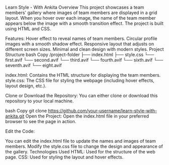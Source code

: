 Learn Style - With Ankita
Overview
This project showcases a team members' gallery where images of team members are displayed in a grid layout. When you hover over each image, the name of the team member appears below the image with a smooth transition effect. The project is built using HTML and CSS.

Features:
Hover effect to reveal names of team members.
Circular profile images with a smooth shadow effect.
Responsive layout that adjusts on different screen sizes.
Minimal and clean design with modern styles.
Project Structure
bash
Copy
/project-folder
    ├── index.html
    ├── style.css
    └── first.avif
    └── second.avif
    └── third.avif
    └── fourth.avif
    └── sixth.avif
    └── seventh.avif
    └── eight.avif
    
index.html: Contains the HTML structure for displaying the team members.
style.css: The CSS file for styling the webpage (including hover effects, layout design, etc.).

Clone or Download the Repository:
You can either clone or download this repository to your local machine.

bash
Copy
git clone https://github.com/your-username/learn-style-with-ankita.git
Open the Project:
Open the index.html file in your preferred browser to see the page in action.

Edit the Code:

You can edit the index.html file to update the names and images of team members.
Modify the style.css file to change the design and appearance of the gallery.
Technologies Used
HTML: Used for the structure of the web page.
CSS: Used for styling the layout and hover effects.
